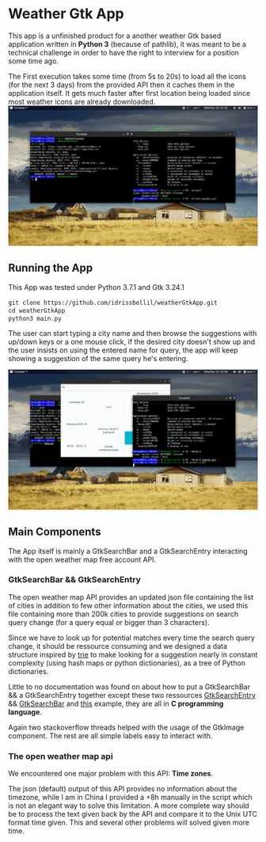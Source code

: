 # Weather Gtk App

This app is a unfinished product for a another weather Gtk based application written in **Python 3** (because of pathlib), it was meant to be a technical challenge in order to have the right to interview for a position some time ago.

The First execution takes some time (from 5s to 20s) to load all the icons (for the next 3 days) from the provided API then it caches them in the application itself. It gets much faster after first location being loaded since most weather icons are already downloaded.
![Gif demo](weather.gif)

## Running the App

This App was tested under Python 3.7.1 and Gtk 3.24.1

```
git clone https://github.com/idrissbellil/weatherGtkApp.git
cd weatherGtkApp
python3 main.py
```

The user can start typing a city name and then browse the suggestions with up/down keys or a one mouse click, if the desired city doesn't show up and the user insists on using the entered name for query, the app will keep showing a suggestion of the same query he's entering.

![Gif demo](weather_2.gif)

## Main Components

The App itself is mainly a GtkSearchBar and a GtkSearchEntry interacting with the open weather map free account API.

### GtkSearchBar && GtkSearchEntry

The open weather map API provides an updated json file containing the list of cities in addition to few other information about the cities, we used this file containing more than 200k cities to provide suggestions on search query change (for a query equal or bigger than 3 characters).

Since we have to look up for potential matches every time the search query change, it should be ressource consuming and we designed a data structure inspired by [trie](https://en.wikipedia.org/wiki/Trie) to make looking for a suggestion nearly in constant complexity (using hash maps or python dictionaries), as a tree of Python dictionaries.

Little to no documentation was found on about how to put a GtkSearchBar && a GtkSearchEntry together except these two ressources [GtkSearchEntry](https://developer.gnome.org/gtk3/stable/GtkSearchEntry.html) && [GtkSearchBar](https://developer.gnome.org/gtk3/stable/GtkSearchBar.html) and [this](https://gitlab.gnome.org/GNOME/gtk/blob/gtk-3-24/examples/search-bar.c) example, they are all in **C programming language**.

Again two stackoverflow threads helped with the usage of the GtkImage component. The rest are all simple labels easy to interact with.

### The open weather map api

We encountered one major problem with this API: **Time zones**.

The json (default) output of this API provides no information about the timezone, while I am in China I provided a +8h manually in the script which is not an elegant way to solve this limitation. A more complete way should be to process the text given back by the API and compare it to the Unix UTC format time given. This and several other problems will solved given more time.
